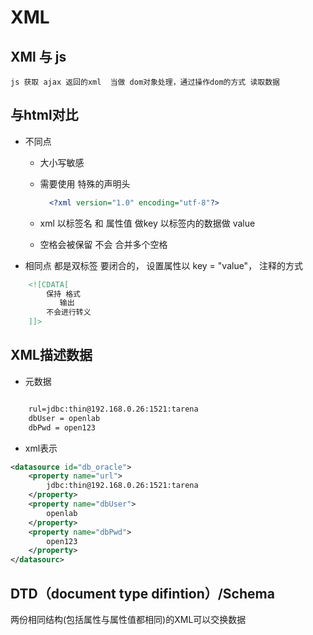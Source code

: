 # XML

## XMl 与 js

    js 获取 ajax 返回的xml  当做 dom对象处理，通过操作dom的方式 读取数据

## 与html对比

* 不同点

  * 大小写敏感
  * 需要使用 特殊的声明头

    ```xml
      <?xml version="1.0" encoding="utf-8"?>
    ```

  * xml 以标签名 和 属性值 做key 以标签内的数据做 value
  * 空格会被保留  不会  合并多个空格

* 相同点
    都是双标签 要闭合的，
    设置属性以  key = "value"，
    注释的方式

```xml
    <![CDATA[
        保持 格式
           输出
        不会进行转义
    ]]>
```

## XML描述数据

* 元数据

```html

    rul=jdbc:thin@192.168.0.26:1521:tarena
    dbUser = openlab
    dbPwd = open123

```

* xml表示

```xml
<datasource id="db_oracle">
    <property name="url">
        jdbc:thin@192.168.0.26:1521:tarena
    </property>
    <property name="dbUser">
        openlab
    </property>
    <property name="dbPwd">
        open123
    </property>
</datasourc>
```

## DTD（document type difintion）/Schema

两份相同结构(包括属性与属性值都相同)的XML可以交换数据